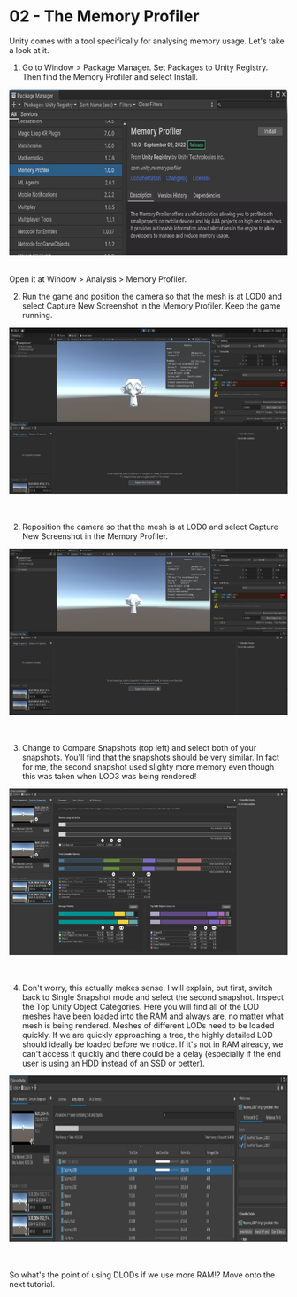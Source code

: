 # 02 - The Memory Profiler
Unity comes with a tool specifically for analysing memory usage. Let's take a look at it.

1. Go to Window > Package Manager. Set Packages to Unity Registry. Then find the  Memory Profiler and select Install. 

<div align="center">
  <a href="Images\02 - The Memory Profiler\2 - Install Memory Profiler.png" target="_blank">
    <img src="Images\02 - The Memory Profiler\2 - Install Memory Profiler.png" alt="Install Memory Profiler" style="height:300px;"/>
  </a>
</div>
<br>

Open it at Window > Analysis > Memory Profiler.

2. Run the game and position the camera so that the mesh is at LOD0 and select Capture New Screenshot in the Memory Profiler. Keep the game running.

<div align="center">
  <a href="Images\02 - The Memory Profiler\2 - Memory Snapshot 1.png" target="_blank">
    <img src="Images\02 - The Memory Profiler\2 - Memory Snapshot 1.png" alt="Memory Snapshot 1" style="height:300px;"/>
  </a>
</div>
<br><br>

2. Reposition the camera so that the mesh is at LOD0 and select Capture New Screenshot in the Memory Profiler.

<div align="center">
  <a href="Images\02 - The Memory Profiler\2 - Memory Snapshot 2.png" target="_blank">
    <img src="Images\02 - The Memory Profiler\2 - Memory Snapshot 2.png" alt="Memory Snapshot 1" style="height:300px;"/>
  </a>
</div>
<br><br>

3. Change to Compare Snapshots (top left) and select both of your snapshots. You'll find that the snapshots should be very similar. In fact for me, the second snapshot used slighty more memory even though this was taken when LOD3 was being rendered!

<div align="center">
  <a href="Images\02 - The Memory Profiler\2 - Compare Snapshots.png" target="_blank">
    <img src="Images\02 - The Memory Profiler\2 - Compare Snapshots.png" alt="Memory Snapshot Comparison" style="height:300px;"/>
  </a>
</div>
<br><br>

4. Don't worry, this actually makes sense. I will explain, but first, switch back to Single Snapshot mode and select the second snapshot. Inspect the Top Unity Object Categories. Here you will find all of the LOD meshes have been loaded into the RAM and always are, no matter what mesh is being rendered. Meshes of different LODs need to be loaded quickly. If we are quickly approaching a tree, the highly detailed LOD should ideally be loaded before we notice. If it's not in RAM already, we can't access it quickly and there could be a delay (especially if the end user is using an HDD instead of an SSD or better). 

<div align="center">
  <a href="Images\02 - The Memory Profiler\2 - Memory Storage.png" target="_blank">
    <img src="Images\02 - The Memory Profiler\2 - Memory Storage.png" alt="Memory Storage" style="height:300px;"/>
  </a>
</div>
<br><br>

So what's the point of using DLODs if we use more RAM!? Move onto the next tutorial.